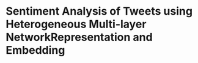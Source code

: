 <h1>Sentiment Analysis of Tweets using Heterogeneous Multi-layer NetworkRepresentation and Embedding</h1>




